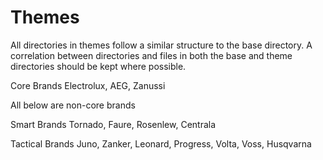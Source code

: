 # Themes

All directories in themes follow a similar structure to the base directory. A correlation between directories and files in both the base and theme directories should be kept where possible.

Core Brands
Electrolux, AEG, Zanussi

All below are non-core brands

Smart Brands
Tornado, Faure, Rosenlew, Centrala

Tactical Brands
Juno, Zanker, Leonard, Progress, Volta, Voss, Husqvarna
